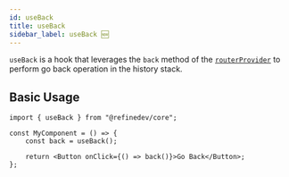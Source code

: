 ```yaml
---
id: useBack
title: useBack
sidebar_label: useBack 🆕
---
```


`useBack` is a hook that leverages the `back` method of the [`routerProvider`][routerprovider] to perform go back operation in the history stack.

## Basic Usage

```tsx
import { useBack } from "@refinedev/core";

const MyComponent = () => {
    const back = useBack();

    return <Button onClick={() => back()}>Go Back</Button>;
};
```

[routerprovider]: /docs/api-reference/core/providers/router-provider.md
